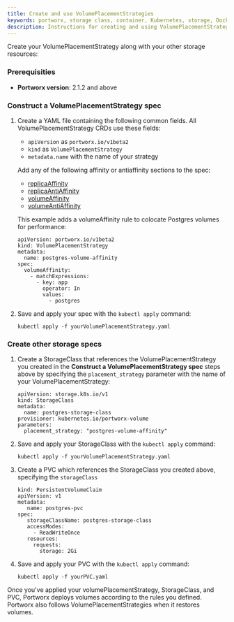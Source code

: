 ```yaml
---
title: Create and use VolumePlacementStrategies
keywords: portworx, storage class, container, Kubernetes, storage, Docker, k8s, flexvol, pv, persistent disk,StatefulSets, volume placement
description: Instructions for creating and using VolumePlacementStrategies.
---
```


Create your VolumePlacementStrategy along with your other storage resources:

### Prerequisities

* **Portworx version**: 2.1.2 and above

### Construct a VolumePlacementStrategy spec

1. Create a YAML file containing the following common fields. All VolumePlacementStrategy CRDs use these fields:

      * `apiVersion` as `portworx.io/v1beta2`
      * `kind` as `VolumePlacementStrategy`
      * `metadata.name` with the name of your strategy

      Add any of the following affinity or antiaffinity sections to the spec:

      * [replicaAffinity](/portworx-install-with-kubernetes/storage-operations/create-pvcs/volume-placement-strategies/crd-reference#replicaaffinity)
      * [replicaAntiAffinity](/portworx-install-with-kubernetes/storage-operations/create-pvcs/volume-placement-strategies/crd-reference#replicaantiaffinity)
      * [volumeAffinity](/portworx-install-with-kubernetes/storage-operations/create-pvcs/volume-placement-strategies/crd-reference#volumeaffinity)
      * [volumeAntiAffinity](/portworx-install-with-kubernetes/storage-operations/create-pvcs/volume-placement-strategies/crd-reference#volumeantiaffinity)

      This example adds a volumeAffinity rule to colocate Postgres volumes for performance:

      ```text
      apiVersion: portworx.io/v1beta2
      kind: VolumePlacementStrategy
      metadata:
        name: postgres-volume-affinity
      spec:
        volumeAffinity:
          - matchExpressions:
            - key: app
              operator: In
              values:
                - postgres
      ```

3. Save and apply your spec with the `kubectl apply` command:

      ```text
      kubectl apply -f yourVolumePlacementStrategy.yaml
      ```

### Create other storage specs

1. Create a StorageClass that references the VolumePlacementStrategy you created in the **Construct a VolumePlacementStrategy spec** steps above by specifying the `placement_strategy` parameter with the name of your VolumePlacementStrategy:

      ```text
      apiVersion: storage.k8s.io/v1
      kind: StorageClass
      metadata:
        name: postgres-storage-class
      provisioner: kubernetes.io/portworx-volume
      parameters:
        placement_strategy: "postgres-volume-affinity"
      ```
2. Save and apply your StorageClass with the `kubectl apply` command:

      ```text
      kubectl apply -f yourVolumePlacementStrategy.yaml
      ```
3. Create a PVC which references the StorageClass you created above, specifying the `storageClass`

      ```text
      kind: PersistentVolumeClaim
      apiVersion: v1
      metadata:
         name: postgres-pvc
      spec:
         storageClassName: postgres-storage-class
         accessModes:
           - ReadWriteOnce
         resources:
           requests:
             storage: 2Gi
      ```
4. Save and apply your PVC with the `kubectl apply` command:

      ```text
      kubectl apply -f yourPVC.yaml
      ```

Once you've applied your volumePlacementStrategy, StorageClass, and PVC, Portworx deploys volumes according to the rules you defined. Portworx also follows VolumePlacementStrategies when it restores volumes.
